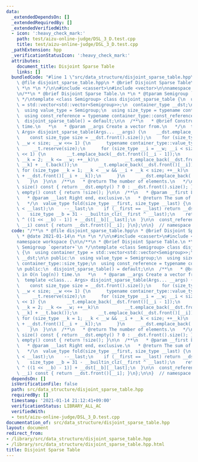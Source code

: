 ```yaml
---
data:
  _extendedDependsOn: []
  _extendedRequiredBy: []
  _extendedVerifiedWith:
  - icon: ':heavy_check_mark:'
    path: test/aizu-online-judge/DSL_3_D.test.cpp
    title: test/aizu-online-judge/DSL_3_D.test.cpp
  _pathExtension: hpp
  _verificationStatusIcon: ':heavy_check_mark:'
  attributes:
    document_title: Disjoint Sparse Table
    links: []
  bundledCode: "#line 1 \"src/data_structure/disjoint_sparse_table.hpp\"\n/**\n *\
    \ @file disjoint_sparse_table.hpp\n * @brief Disjoint Sparse Table\n * @date 2021-01-14\n\
    \ *\n *\n */\n\n#include <cassert>\n#include <vector>\n\nnamespace workspace {\n\
    \n/**\n * @brief Disjoint Sparse Table.\n *\n * @tparam Semigroup `operator+`\n\
    \ */\ntemplate <class Semigroup> class disjoint_sparse_table {\n  using container_type\
    \ = std::vector<std::vector<Semigroup>>;\n  container_type __dst;\n\n public:\n\
    \  using value_type = Semigroup;\n  using size_type = typename container_type::size_type;\n\
    \  using const_reference = typename container_type::const_reference;\n\n public:\n\
    \  disjoint_sparse_table() = default;\n\n  /**\n   * @brief Construct in O(n log(n))\
    \ time.\n   *\n   * @param __args Create a vector from.\n   */\n  template <class...\
    \ Args> disjoint_sparse_table(Args... __args) {\n    __dst.emplace_back(__args...);\n\
    \    const size_type size = __dst.front().size();\n    for (size_type __w = 2;\
    \ __w < size; __w <<= 1) {\n      typename container_type::value_type __t;\n \
    \     __t.reserve(size);\n      for (size_type __i = __w; __i < size; __i += __w\
    \ << 1) {\n        __t.emplace_back(__dst.front()[__i - 1]);\n        for (size_type\
    \ __k = 2; __k <= __w; ++__k)\n          __t.emplace_back(__dst.front()[__i -\
    \ __k] + __t.back());\n        __t.emplace_back(__dst.front()[__i]);\n       \
    \ for (size_type __k = 1; __k < __w && __i + __k < size; ++__k)\n          __t.emplace_back(__t.back()\
    \ + __dst.front()[__i + __k]);\n      }\n      __dst.emplace_back(::std::move(__t));\n\
    \    }\n  }\n\n  /**\n   * @return The number of elements.\n   */\n  size_type\
    \ size() const { return __dst.empty() ? 0 : __dst.front().size(); }\n\n  bool\
    \ empty() const { return !size(); }\n\n  /**\n   * @param __first Left end, inclusive.\n\
    \   * @param __last Right end, exclusive.\n   * @return The sum of given range.\n\
    \   */\n  value_type fold(size_type __first, size_type __last) {\n    assert(__first\
    \ < __last);\n    --__last;\n    if (__first == __last) return __dst.front()[__first];\n\
    \    size_type __b = 31 - __builtin_clz(__first ^ __last);\n    return __dst[__b][__first\
    \ ^ ((1 << __b) - 1)] + __dst[__b][__last];\n  }\n\n  const_reference operator[](size_type\
    \ __i) const { return __dst.front()[__i]; }\n};\n\n}  // namespace workspace\n"
  code: "/**\n * @file disjoint_sparse_table.hpp\n * @brief Disjoint Sparse Table\n\
    \ * @date 2021-01-14\n *\n *\n */\n\n#include <cassert>\n#include <vector>\n\n\
    namespace workspace {\n\n/**\n * @brief Disjoint Sparse Table.\n *\n * @tparam\
    \ Semigroup `operator+`\n */\ntemplate <class Semigroup> class disjoint_sparse_table\
    \ {\n  using container_type = std::vector<std::vector<Semigroup>>;\n  container_type\
    \ __dst;\n\n public:\n  using value_type = Semigroup;\n  using size_type = typename\
    \ container_type::size_type;\n  using const_reference = typename container_type::const_reference;\n\
    \n public:\n  disjoint_sparse_table() = default;\n\n  /**\n   * @brief Construct\
    \ in O(n log(n)) time.\n   *\n   * @param __args Create a vector from.\n   */\n\
    \  template <class... Args> disjoint_sparse_table(Args... __args) {\n    __dst.emplace_back(__args...);\n\
    \    const size_type size = __dst.front().size();\n    for (size_type __w = 2;\
    \ __w < size; __w <<= 1) {\n      typename container_type::value_type __t;\n \
    \     __t.reserve(size);\n      for (size_type __i = __w; __i < size; __i += __w\
    \ << 1) {\n        __t.emplace_back(__dst.front()[__i - 1]);\n        for (size_type\
    \ __k = 2; __k <= __w; ++__k)\n          __t.emplace_back(__dst.front()[__i -\
    \ __k] + __t.back());\n        __t.emplace_back(__dst.front()[__i]);\n       \
    \ for (size_type __k = 1; __k < __w && __i + __k < size; ++__k)\n          __t.emplace_back(__t.back()\
    \ + __dst.front()[__i + __k]);\n      }\n      __dst.emplace_back(::std::move(__t));\n\
    \    }\n  }\n\n  /**\n   * @return The number of elements.\n   */\n  size_type\
    \ size() const { return __dst.empty() ? 0 : __dst.front().size(); }\n\n  bool\
    \ empty() const { return !size(); }\n\n  /**\n   * @param __first Left end, inclusive.\n\
    \   * @param __last Right end, exclusive.\n   * @return The sum of given range.\n\
    \   */\n  value_type fold(size_type __first, size_type __last) {\n    assert(__first\
    \ < __last);\n    --__last;\n    if (__first == __last) return __dst.front()[__first];\n\
    \    size_type __b = 31 - __builtin_clz(__first ^ __last);\n    return __dst[__b][__first\
    \ ^ ((1 << __b) - 1)] + __dst[__b][__last];\n  }\n\n  const_reference operator[](size_type\
    \ __i) const { return __dst.front()[__i]; }\n};\n\n}  // namespace workspace\n"
  dependsOn: []
  isVerificationFile: false
  path: src/data_structure/disjoint_sparse_table.hpp
  requiredBy: []
  timestamp: '2021-01-14 21:12:41+09:00'
  verificationStatus: LIBRARY_ALL_AC
  verifiedWith:
  - test/aizu-online-judge/DSL_3_D.test.cpp
documentation_of: src/data_structure/disjoint_sparse_table.hpp
layout: document
redirect_from:
- /library/src/data_structure/disjoint_sparse_table.hpp
- /library/src/data_structure/disjoint_sparse_table.hpp.html
title: Disjoint Sparse Table
---
```

